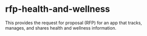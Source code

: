 # rfp-health-and-wellness
This provides the request for proposal (RFP) for an app that tracks, manages, and shares health and wellness information.
